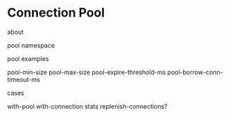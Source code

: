 # Connection Pool

about

pool namespace

pool examples

pool-min-size
pool-max-size
pool-expire-threshold-ms
pool-borrow-conn-timeout-ms

cases

with-pool
with-connection
stats
replenish-connections?

